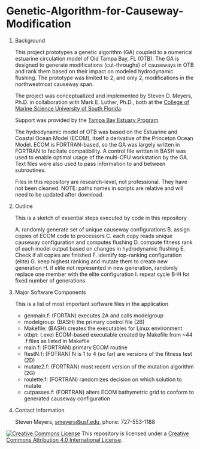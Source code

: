 # Genetic-Algorithm-for-Causeway-Modification

1. Background 

     This project prototypes a genetic algorithm (GA) coupled to a numerical estuarine circulation model of Old Tampa Bay, FL (OTB). The GA is designed to generate modifications (cut-throughs) of causeways in OTB and rank them based on their impact on modeled hydrodynamic flushing. The prototype was limited to 2, and only 2, modifications in the northwestmost causeway span. 

     The project was conceptualized and implemented by Steven D. Meyers, Ph.D. in collaboration with Mark E. Luther, Ph.D., both at the [College of Marine Science University of South Florida](https://www.usf.edu/marine-science/). 

     Support was provided by the [Tampa Bay Estuary Program](https://tbep.org). 

     The hydrodynamic model of OTB was based on the Estuarine and Coastal Ocean Model (ECOM), itself a derivative of the Princeton Ocean Model. ECOM is FORTRAN-based, so the GA was largely written in FORTRAN to faciliate compatibility. A control file written in BASH was used to enable optimal usage of the multi-CPU workstation by the GA. Text files were also used to pass information to and between subroutines.

     Files in this repository are research-level, not professional.  They have not been cleaned. NOTE: paths names in scripts are relative and will need to be updated after download.

2. Outline 

     This is a sketch of essential steps executed by code in this repository

     A. randomly generate set of unique causeway configurations
     B. assign copies of ECOM code to processors
     C. each copy reads unique causeway configuration and computes flushing
     D. compute fitness rank of each model output based on changes in hydrodynamic flushing
     E. Check if all copies are finished
     F. identify top-ranking configuration (elite) 
     G. keep highest ranking and mutate them to create new generation
     H. if elite not represented in new generation, randomly replace one member with the elite configuration
     I. repeat cycle B-H for fixed number of generations

3. Major Software Components

     This is a list of most important software files in the application

     * genmain.f: (FORTAN) executes 2A and calls modelgroup          
     * modelgroup: (BASH) the primary control file (2B)
     * Makefile: (BASH) creates the executables for Linux environment 
     * otbpt: (.exe) ECOM-based executable created by Makefile from ~44 .f files as listed in Makefile
     * main.f: (FORTRAN) primary ECOM routine
     * ftestN.f: (FOTRAN) N is 1 to 4 (so far) are versions of the fitness test (2D)
     * mutate2.f: (FORTRAN) most recent version of the mutation algorithm (2G)
     * roulette.f: (FORTRAN) randomizes decision on which solution to mutate
     * cutpasses.f: (FORTRAN) alters ECOM bathymetric grid to conform to generated causeway configuration
 
4. Contact Information
 
   Steven Meyers, [smeyers@usf.edu](mailto:smeyers@usf.edu), phone: 727-553-1188

<a rel='license' href='http://creativecommons.org/licenses/by/4.0/'><img src="https://i.creativecommons.org/l/by/4.0/88x31.png" alt="Creative Commons License" style="border-width:0"/></a>  This repository is licensed under a <a rel='license' href='http://creativecommons.org/licenses/by/4.0/'>Creative Commons Attribution 4.0 International License</a>.
